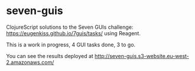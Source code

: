 # seven-guis
ClojureScript solutions to the Seven GUIs challenge: https://eugenkiss.github.io/7guis/tasks/ using Reagent.

This is a work in progress, 4 GUI tasks done, 3 to go. 

You can see the results deployed at http://seven-guis.s3-website.eu-west-2.amazonaws.com/
